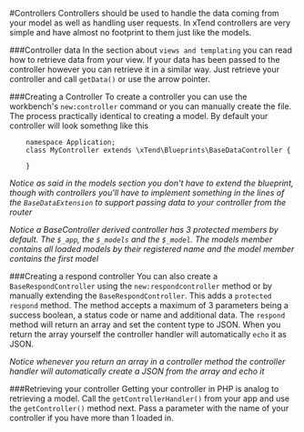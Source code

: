 #Controllers
Controllers should be used to handle the data coming from your model as well as handling user requests. In xTend controllers are very simple and have almost no footprint to them just like the models.

###Controller data
In the section about `views and templating` you can read how to retrieve data from your view. If your data has been passed to the controller however you can retrieve it in a similar way. Just retrieve your controller and call `getData()` or use the arrow pointer.

###Creating a Controller
To create a controller you can use the workbench's `new:controller` command or you can manually create the file. The process practically identical to creating a model. By default your controller will look somethng like this
```
    namespace Application;
    class MyController extends \xTend\Blueprints\BaseDataController {

    }
```

*Notice as said in the models section you don't have to extend the blueprint, though with controllers you'll have to implement something in the lines of the `BaseDataExtension` to support passing data to your controller from the router*

*Notice a BaseController derived controller has 3 protected members by default. The `$_app`, the `$_models` and the `$_model`. The models member contains all loaded models by their registered name and the model member contains the first model*

###Creating a respond controller
You can also create a `BaseRespondController` using the `new:respondcontroller` method or by manually extending the `BaseRespondController`. This adds a `protected respond` method. The method accepts a maximum of 3 parameters being a success boolean, a status code or name and additional data. The `respond` method will return an array and set the content type to JSON. When you return the array yourself the controller handler will automatically `echo` it as JSON.

*Notice whenever you return an array in a controller method the controller handler will automatically create a JSON from the array and echo it*

###Retrieving your controller
Getting your controller in PHP is analog to retrieving a model. Call the `getControllerHandler()` from your app and use the `getController()` method next. Pass a parameter with the name of your controller if you have more than 1 loaded in.
